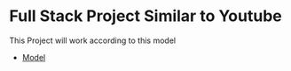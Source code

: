 # Full Stack Project Similar to Youtube

This Project will work according to this model
- [Model](https://app.eraser.io/workspace/YtPqZ1VogxGy1jzIDkzj)
